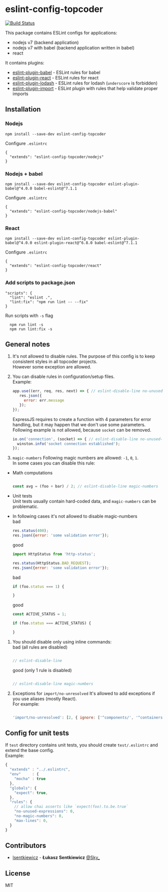 # eslint-config-topcoder

[![Build Status](https://travis-ci.org/lsentkiewicz/eslint-config-topcoder.svg?branch=master)](https://travis-ci.org/lsentkiewicz/eslint-config-topcoder)

This package contains ESLint configs for applications:
- nodejs v7 (backend application)
- nodejs v7 with babel (backend application written in babel)
- react

It contains plugins:
- [eslint-plugin-babel](https://github.com/babel/eslint-plugin-babel) - ESLint rules for babel
- [eslint-plugin-react](https://github.com/yannickcr/eslint-plugin-react) - ESLint rules for react
- [eslint-plugin-lodash](https://github.com/wix/eslint-plugin-lodash) - ESLint rules for lodash (`underscore` is forbidden)
- [eslint-plugin-import](https://github.com/benmosher/eslint-plugin-import) - ESLint plugin with rules that help validate proper imports

## Installation

### Nodejs

```
npm install --save-dev eslint-config-topcoder
```

Configure `.eslintrc`

```
{
  "extends": "eslint-config-topcoder/nodejs"
}
```

### Nodejs + babel

```
npm install --save-dev eslint-config-topcoder eslint-plugin-babel@^4.0.0 babel-eslint@^7.1.1
```

Configure `.eslintrc`

```
{
  "extends": "eslint-config-topcoder/nodejs-babel"
}
```

### React

```
npm install --save-dev eslint-config-topcoder eslint-plugin-babel@^4.0.0 eslint-plugin-react@^6.8.0 babel-eslint@^7.1.1
```

Configure `.eslintrc`

```
{
  "extends": "eslint-config-topcoder/react"
}
```


### Add scripts to package.json

```
"scripts": {
  "lint": "eslint .",
  "lint:fix": "npm run lint -- --fix"
}
```

Run scripts with `-s` flag  
```
  npm run lint -s
  npm run lint:fix -s
```

## General notes
1. It's not allowed to disable rules. The purpose of this config is to keep consistent styles in all topcoder projects.  
   However some exception are allowed.  
1. You can disable rules in configuration/setup files.  
   Example:

   ```js
   app.use((err, req, res, next) => { // eslint-disable-line no-unused-vars
      res.json({
        error: err.message
      });
   });
   ```
   ExpressJS requires to create a function with 4 parameters for error handling, but it may happen that we don't use some parameters.  
   Following example is not allowed, because `socket` can be removed.
   ```js
   io.on('connection', (socket) => { // eslint-disable-line no-unused-vars
     winston.info('socket connection established');
   });
   ```
1. `magic-numbers`
   Following magic numbers are allowed: `-1`, `0`, `1`.  
   In some cases you can disable this rule:  
  * Math computations  
     ```js

     const avg = (foo + bar) / 2; // eslint-disable-line magic-numbers
     ```
  * Unit tests  
     Unit tests usually contain hard-coded data, and `magic-numbers` can be problematic.  
     
  * In following cases it's not allowed to disable magic-numbers  
     bad
     ```js
     res.status(400);
     res.json({error: 'some validation error'});
     ```
     good
     ```js
     import HttpStatus from 'http-status';
    
     res.status(HttpStatus.BAD_REQUEST);
     res.json({error: 'some validation error'});
     ```

     bad
     ```js
     if (foo.status === 1) {
    
     }
     ```
     good
     ```js
     const ACTIVE_STATUS = 1;
    
     if (foo.status === ACTIVE_STATUS) {
    
     }
     ```
1. You should disable only using inline commands:  
   bad (all rules are disabled)  
   ```js

   // eslint-disable-line
   ```  
   good (only 1 rule is disabled)  
   ```js

   // eslint-disable-line magic-numbers
   ```
1. Exceptions for `import/no-unresolved`
   It's allowed to add exceptions if you use aliases (mostly React).  
   For example:  
   ```js  

   'import/no-unresolved': [2, { ignore: ['^components/', '^containers/', '^services/', '^layouts/'] }]
   ```

## Config for unit tests
If `test` directory contains unit tests, you should create `test/.eslintrc` and extend the base config.  
Example:
```js
{
  "extends" : "../.eslintrc",
  "env"     : {
    "mocha" : true
  },
  "globals": {
    "expect": true,
  },
  "rules": {
    // allow chai asserts like `expect(foo).to.be.true`
    "no-unused-expressions": 0,
    "no-magic-numbers": 0,
    "max-lines": 0,
  }
}
```


## Contributors
* [lsentkiewicz](https://github.com/lsentkiewicz) - **Łukasz Sentkiewicz** [@Sky_](https://www.topcoder.com/members/Sky_)

## License
MIT
